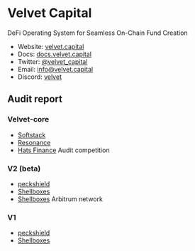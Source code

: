 # Velvet Capital

DeFi Operating System for Seamless On-Chain Fund Creation



- Website: [velvet.capital](https://www.velvet.capital/)
- Docs: [docs.velvet.capital](https://docs.velvet.capital/)
- Twitter: [@velvet_capital](https://twitter.com/velvet_capital)
- Email: [info@velvet.capital](mailto:info@velvet.capital)
- Discord: [velvet](https://discord.com/invite/GkEwgezVMR)



## Audit report

### Velvet-core
- [Softstack](https://github.com/Velvet-Capital/audits/blob/main/Smart_Contract_Audit_Velvet_Capital_Corev3_13072024-1.pdf)
- [Resonance](TBD)
- [Hats Finance](https://github.com/Velvet-Capital/audits/blob/main/report.md)  Audit competition


### V2 (beta)
- [peckshield](https://github.com/Velvet-Capital/audits/blob/main/PeckShield-Audit-Report-VelvetV2-v1.0-2.pdf)
- [Shellboxes](https://github.com/Velvet-Capital/audits/blob/main/Velvet_Capital_V2_Security_Audit_Report.pdf)
- [Shellboxes](https://github.com/Velvet-Capital/audits/blob/main/Velvet_Capital_V2_Arbitrum_Security_Audit_Report-1.pdf)  Arbitrum network


### V1
- [peckshield](https://github.com/Velvet-Capital/audits/blob/main/PeckShield-Audit-Report-Velvet-v1.0_final.pdf)
- [Shellboxes](https://github.com/Velvet-Capital/audits/blob/main/Velvet_Capital%20-%20Final%20Report-1.pdf)
